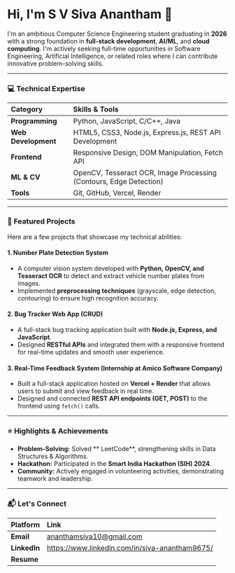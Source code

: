 # Hi, I'm S V Siva Anantham 👋

I'm an ambitious Computer Science Engineering student graduating in **2026** with a strong foundation in **full-stack development**, **AI/ML**, and **cloud computing**. I'm actively seeking full-time opportunities in Software Engineering, Artificial Intelligence, or related roles where I can contribute innovative problem-solving skills.

---

### 💻 Technical Expertise

| Category | Skills & Tools |
| :--- | :--- |
| **Programming** | Python, JavaScript, C/C++, Java |
| **Web Development** | HTML5, CSS3, Node.js, Express.js, REST API Development |
| **Frontend** | Responsive Design, DOM Manipulation, Fetch API |
| **ML & CV** | OpenCV, Tesseract OCR, Image Processing (Contours, Edge Detection) |
| **Tools** | Git, GitHub, Vercel, Render |

---

### 🚀 Featured Projects

Here are a few projects that showcase my technical abilities:

#### 1. Number Plate Detection System
* A computer vision system developed with **Python, OpenCV, and Tesseract OCR** to detect and extract vehicle number plates from images.
* Implemented **preprocessing techniques** (grayscale, edge detection, contouring) to ensure high recognition accuracy.

#### 2. Bug Tracker Web App (CRUD)
* A full-stack bug tracking application built with **Node.js, Express, and JavaScript**.
* Designed **RESTful APIs** and integrated them with a responsive frontend for real-time updates and smooth user experience.

#### 3. Real-Time Feedback System (Internship at Amico Software Company)
* Built a full-stack application hosted on **Vercel + Render** that allows users to submit and view feedback in real time.
* Designed and connected **REST API endpoints (GET, POST)** to the frontend using `fetch()` calls.

---

### ⭐ Highlights & Achievements

* **Problem-Solving:** Solved ** LeetCode**, strengthening skills in Data Structures & Algorithms.
* **Hackathon:** Participated in the **Smart India Hackathon (SIH) 2024**.
* **Community:** Actively engaged in volunteering activities, demonstrating teamwork and leadership.

---

### 📬 Let's Connect

| Platform | Link |
| :--- | :--- |
| **Email** | ananthamsiva10@gmail.com |
| **LinkedIn** | https://www.linkedin.com/in/siva-anantham9675/ |
| **Resume** | 

